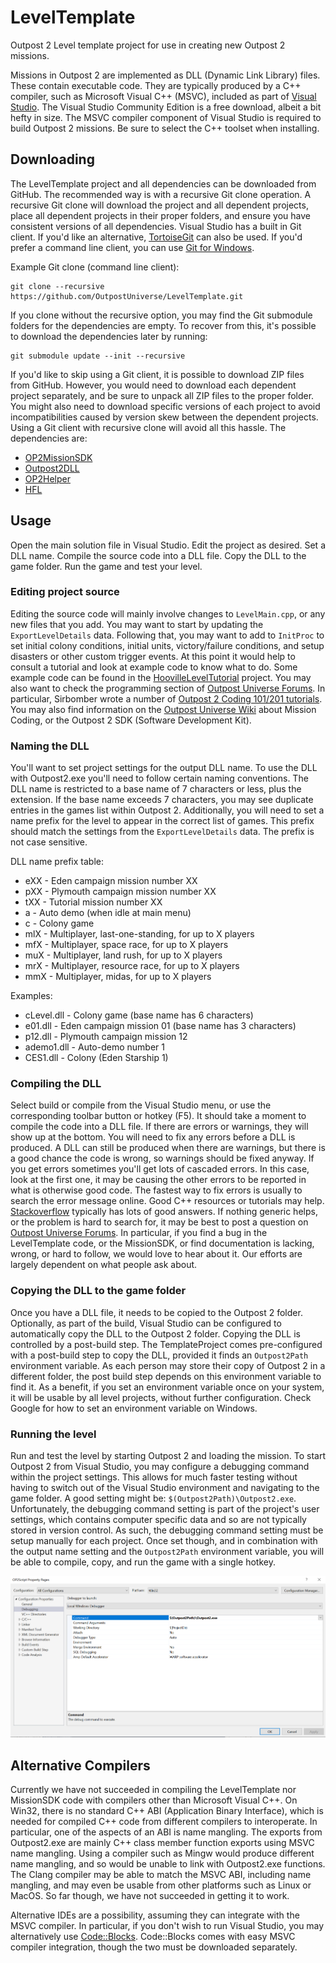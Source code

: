 # LevelTemplate

Outpost 2 Level template project for use in creating new Outpost 2 missions.

Missions in Outpost 2 are implemented as DLL (Dynamic Link Library) files. These contain executable code. They are typically produced by a C++ compiler, such as Microsoft Visual C++ (MSVC), included as part of [Visual Studio](https://visualstudio.microsoft.com/). The Visual Studio Community Edition is a free download, albeit a bit hefty in size. The MSVC compiler component of Visual Studio is required to build Outpost 2 missions. Be sure to select the C++ toolset when installing.

## Downloading

The LevelTemplate project and all dependencies can be downloaded from GitHub. The recommended way is with a recursive Git clone operation. A recursive Git clone will download the project and all dependent projects, place all dependent projects in their proper folders, and ensure you have consistent versions of all dependencies. Visual Studio has a built in Git client. If you'd like an alternative, [TortoiseGit](https://tortoisegit.org/) can also be used. If you'd prefer a command line client, you can use [Git for Windows](https://gitforwindows.org/).

Example Git clone (command line client):
```
git clone --recursive https://github.com/OutpostUniverse/LevelTemplate.git
```

If you clone without the recursive option, you may find the Git submodule folders for the dependencies are empty. To recover from this, it's possible to download the dependencies later by running:
```
git submodule update --init --recursive
```

If you'd like to skip using a Git client, it is possible to download ZIP files from GitHub. However, you would need to download each dependent project separately, and be sure to unpack all ZIP files to the proper folder. You might also need to download specific versions of each project to avoid incompatibilities caused by version skew between the dependent projects. Using a Git client with recursive clone will avoid all this hassle. The dependencies are:
 * [OP2MissionSDK](https://github.com/OutpostUniverse/OP2MissionSDK)
 * [Outpost2DLL](https://github.com/OutpostUniverse/Outpost2DLL)
 * [OP2Helper](https://github.com/OutpostUniverse/OP2Helper)
 * [HFL](https://github.com/OutpostUniverse/HFL)

## Usage

Open the main solution file in Visual Studio. Edit the project as desired. Set a DLL name. Compile the source code into a DLL file. Copy the DLL to the game folder. Run the game and test your level.

### Editing project source

Editing the source code will mainly involve changes to `LevelMain.cpp`, or any new files that you add. You may want to start by updating the `ExportLevelDetails` data. Following that, you may want to add to `InitProc` to set initial colony conditions, initial units, victory/failure conditions, and setup disasters or other custom trigger events. At this point it would help to consult a tutorial and look at example code to know what to do. Some example code can be found in the [HoovilleLevelTutorial](https://github.com/OutpostUniverse/HoovilleLevelTutorial) project. You may also want to check the programming section of [Outpost Universe Forums](https://forum.outpost2.net/). In particular, Sirbomber wrote a number of [Outpost 2 Coding 101/201 tutorials](https://forum.outpost2.net/index.php/board,103.0.html). You may also find information on the [Outpost Universe Wiki](https://wiki.outpost2.net/doku.php) about Mission Coding, or the Outpost 2 SDK (Software Development Kit).

### Naming the DLL

You'll want to set project settings for the output DLL name. To use the DLL with Outpost2.exe you'll need to follow certain naming conventions. The DLL name is restricted to a base name of 7 characters or less, plus the extension. If the base name exceeds 7 characters, you may see duplicate entries in the games list within Outpost 2. Additionally, you will need to set a name prefix for the level to appear in the correct list of games. This prefix should match the settings from the `ExportLevelDetails` data. The prefix is not case sensitive.

DLL name prefix table:
 * eXX - Eden campaign mission number XX
 * pXX - Plymouth campaign mission number XX
 * tXX - Tutorial mission number XX
 * a - Auto demo (when idle at main menu)
 * c - Colony game
 * mlX - Multiplayer, last-one-standing, for up to X players
 * mfX - Multiplayer, space race, for up to X players
 * muX - Multiplayer, land rush, for up to X players
 * mrX - Multiplayer, resource race, for up to X players
 * mmX - Multiplayer, midas, for up to X players

Examples:
 * cLevel.dll - Colony game (base name has 6 characters)
 * e01.dll - Eden campaign mission 01 (base name has 3 characters)
 * p12.dll - Plymouth campaign mission 12
 * ademo1.dll - Auto-demo number 1
 * CES1.dll - Colony (Eden Starship 1)

### Compiling the DLL

Select build or compile from the Visual Studio menu, or use the corresponding toolbar button or hotkey (F5). It should take a moment to compile the code into a DLL file. If there are errors or warnings, they will show up at the bottom. You will need to fix any errors before a DLL is produced. A DLL can still be produced when there are warnings, but there is a good chance the code is wrong, so warnings should be fixed anyway. If you get errors sometimes you'll get lots of cascaded errors. In this case, look at the first one, it may be causing the other errors to be reported in what is otherwise good code. The fastest way to fix errors is usually to search the error message online. Good C++ resources or tutorials may help. [Stackoverflow](https://stackoverflow.com/) typically has lots of good answers. If nothing generic helps, or the problem is hard to search for, it may be best to post a question on [Outpost Universe Forums](https://forum.outpost2.net/). In particular, if you find a bug in the LevelTemplate code, or the MissionSDK, or find documentation is lacking, wrong, or hard to follow, we would love to hear about it. Our efforts are largely dependent on what people ask about.

### Copying the DLL to the game folder

Once you have a DLL file, it needs to be copied to the Outpost 2 folder. Optionally, as part of the build, Visual Studio can be configured to automatically copy the DLL to the Outpost 2 folder. Copying the DLL is controlled by a post-build step. The TemplateProject comes pre-configured with a post-build step to copy the DLL, provided it finds an `Outpost2Path` environment variable. As each person may store their copy of Outpost 2 in a different folder, the post build step depends on this environment variable to find it. As a benefit, if you set an environment variable once on your system, it will be usable by all level projects, without further configuration. Check Google for how to set an environment variable on Windows.

### Running the level

Run and test the level by starting Outpost 2 and loading the mission. To start Outpost 2 from Visual Studio, you may configure a debugging command within the project settings. This allows for much faster testing without having to switch out of the Visual Studio environment and navigating to the game folder. A good setting might be: `$(Outpost2Path)\Outpost2.exe`. Unfortunately, the debugging command setting is part of the project's user settings, which contains computer specific data and so are not typically stored in version control. As such, the debugging command setting must be setup manually for each project. Once set though, and in combination with the output name setting and the `Outpost2Path` environment variable, you will be able to compile, copy, and run the game with a single hotkey.

![Debugging Command](VSDebuggingCommand.png "Visual Studio Debugging Command")

## Alternative Compilers

Currently we have not succeeded in compiling the LevelTemplate nor MissionSDK code with compilers other than Microsoft Visual C++. On Win32, there is no standard C++ ABI (Application Binary Interface), which is needed for compiled C++ code from different compilers to interoperate. In particular, one of the aspects of an ABI is name mangling. The exports from Outpost2.exe are mainly C++ class member function exports using MSVC name mangling. Using a compiler such as Mingw would produce different name mangling, and so would be unable to link with Outpost2.exe functions. The Clang compiler may be able to match the MSVC ABI, including name mangling, and may even be usable from other platforms such as Linux or MacOS. So far though, we have not succeeded in getting it to work.

Alternative IDEs are a possibility, assuming they can integrate with the MSVC compiler. In particular, if you don't wish to run Visual Studio, you may alternatively use [Code::Blocks](http://www.codeblocks.org/). Code::Blocks comes with easy MSVC compiler integration, though the two must be downloaded separately.
